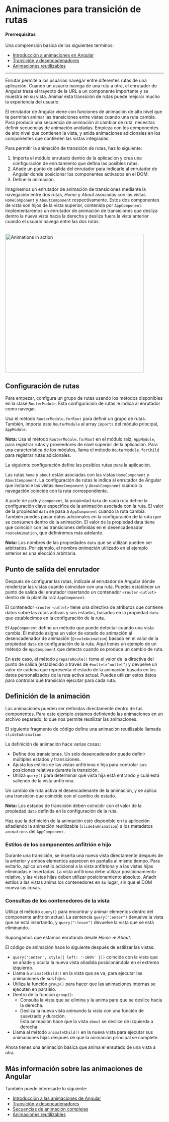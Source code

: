 # Animaciones para transición de rutas

#### Prerrequisitos

Una comprensión basica de los siguientes terminos:

* [Introducción a animaciones en Angular](guide/animations)
* [Transición y desencadenadores](guide/transition-and-triggers)
* [Animaciones reutilizables](guide/reusable-animations)

<hr>

Enrutar permite a los usuarios navegar entre diferentes rutas de una aplicación. Cuando un usuario navega de una ruta a otra, el enrutador de Angular traza el trayecto de la URL a un componente importante y se muestra en su vista. Animar esta transición de rutas puede mejorar mucho la experiencia del usuario.

El enrutador de Angular viene con funciones de animación de alto nivel que te permiten animar las transiciones entre vistas cuando una ruta cambia. Para producir una secuencia de animación al cambiar de ruta, necesitas definir secuencias de animación anidadas. Empieza con los componentes de alto nivel que contienen la vista, y anida animaciones adicionales en los componentes que contienen las vistas integradas.

Para permitir la animación de transición de rutas, haz lo siguiente:

1. Importa el módulo enrutado dentro de la aplicación y crea una configuración de enrutamiento que defina las posibles rutas.
2. Añade un punto de salida del enrutador para indicarle al enrutador de Angular donde posicionar los componentes activados en el DOM.
3. Define la animación.

Imaginemos un enrutador de animación de transiciones mediante la navegación entre dos rutas, *Home* y *About* asociadas con las vistas `HomeComponent` y `AboutComponent` respectivamente. Estos dos componentes de vista son hijos de la vista superior, contenida por `AppComponent`. Implementaremos un enrutador de animación de transiciones que desliza dentro la nueva vista hacia la derecha y desliza fuera la vista anterior cuando el usuario navega entre las dos rutas.

</br>

<div class="lightbox">
  <img src="generated/images/guide/animations/route-animation.gif" alt="Animations in action" width="440">
</div>

## Configuración de rutas

Para empezar, configura un grupo de rutas usando los métodos disponibles en la clase `RouterModule`. Esta configuración de rutas le indica al enrutador como navegar.

Usa el método `RouterModule.forRoot` para definir un grupo de rutas. También, importa este `RouterModule` al array `imports` del módulo principal, `AppModule`.

<div class="alert is-helpful">

**Nota:** Usa el método `RouterModule.forRoot` en el módulo raíz, `AppModule`, para registrar rutas y proveedores de nivel superior de la aplicación. Para una característica de los módulos, llama el método `RouterModule.forChild` para registrar rutas adicionales.

</div>

La siguiente configuración define las posibles rutas para la aplicación.

<code-example path="animations/src/app/app.module.ts" header="src/app/app.module.ts" region="route-animation-data" language="typescript"></code-example>

Las rutas `home` y `about` están asociadas con las vistas `HomeComponent` y `AboutComponent`. La configuración de rutas le indica al enrutador de Angular que instancie las vistas `HomeComponent` y `AboutComponent` cuando la navegación coincide con la ruta correspondiente.

A parte de `path` y `component`, la propiedad `data` de cada ruta define la configuración clave específica de la animación asociada con la ruta. El valor de la propiedad `data` se pasa a `AppComponent` cuando la ruta cambia. También puedes pasar datos adicionales en la configuración de la ruta que se consumen dentro de la animación. El valor de la propiedad data tiene que coincidir con las transiciones definidas en el desencadenador `routeAnimation`, que definiremos más adelante.

<div class="alert is-helpful">

**Nota:** Los nombres de las propiedades `data` que se utilizan pueden ser arbitrarios. Por ejemplo, el nombre *animación* utilizado en el ejemplo anterior es una elección arbitraria.

</div>

## Punto de salida del enrutador

Después de configurar las rutas, indícale al enrutador de Angular dónde renderizar las vistas cuando coincidan con una ruta. Puedes establecer un punto de salida del enrutador insertando un contenedor `<router-outlet>` dentro de la plantilla raíz `AppComponent`.

El contenedor `<router-outlet>` tiene una directiva de atributos que contiene datos sobre las rutas activas y sus estados, basados en la propiedad `data` que establecimos en la configuración de la ruta.

<code-example path="animations/src/app/app.component.html" header="src/app/app.component.html" region="route-animations-outlet"></code-example>

El `AppComponent` define un método que puede detectar cuando una vista cambia. El método asigna un valor de estado de animación al desencadenador de animación (`@routeAnimation`) basado en el valor de la propiedad `data` de configuración de la ruta. Aquí tienes un ejemplo de un método de `AppComponent` que detecta cuando se produce un cambio de ruta.

<code-example path="animations/src/app/app.component.ts" header="src/app/app.component.ts" region="prepare-router-outlet" language="typescript"></code-example>

En este caso, el método `prepareRoute()` toma el valor de la directiva del punto de salida (establecido a través de `#outlet="outlet"`) y devuelve un valor de cadena que representa el estado de la animación basado en los datos personalizados de la ruta activa actual. Puedes utilizar estos datos para controlar qué transición ejecutar para cada ruta.

## Definición de la animación

Las animaciones pueden ser definidas directamente dentro de tus componentes. Para este ejemplo estamos definiendo las animaciones en un archivo separado, lo que nos permite reutilizar las animaciones.

El siguiente fragmento de código define una animación reutilizable llamada `slideInAnimation`.

<code-example path="animations/src/app/animations.ts" header="src/app/animations.ts" region="route-animations" language="typescript"></code-example>

La definición de animación hace varias cosas:

* Define dos transiciones. Un solo desencadenador puede definir múltiples estados y transiciones.
* Ajusta los estilos de las vistas anfitriona e hija para controlar sus posiciones relativas durante la transición.
* Utiliza `query()` para determinar qué vista hija está entrando y cuál está saliendo de la vista anfitriona.

Un cambio de ruta activa el desencadenante de la animación, y se aplica una transición que coincide con el cambio de estado.

<div class="alert is-helpful">

**Nota:** Los estados de transición deben coincidir con el valor de la propiedad `data` definida en la configuración de la ruta.

</div>

Haz que la definición de la animación esté disponible en tu aplicación añadiendo la animación reutilizable (`slideInAnimation`) a los metadatos `animations` del `AppComponent`.

<code-example path="animations/src/app/app.component.ts" header="src/app/app.component.ts" region="define" language="typescript"></code-example>

### Estilos de los componentes anfitrión e hijo

Durante una transición, se inserta una nueva vista directamente después de la anterior y ambos elementos aparecen en pantalla al mismo tiempo. Para evitarlo, aplica un estilo adicional a la vista anfitriona y a las vistas hijas eliminadas e insertadas. La vista anfitriona debe utilizar posicionamiento relativo, y las vistas hijas deben utilizar posicionamiento absoluto. Añadir estilos a las vistas anima los contenedores en su lugar, sin que el DOM mueva las cosas.

<code-example path="animations/src/app/animations.ts" header="src/app/animations.ts" region="style-view" language="typescript"></code-example>

### Consultas de los contenedores de la vista

Utiliza el método `query()` para encontrar y animar elementos dentro del componente anfitrión actual. La sentencia `query(":enter")` devuelve la vista que se está insertando, y `query(":leave")` devuelve la vista que se está eliminando.

Supongamos que estamos enrutando desde *Home => About*.

<code-example path="animations/src/app/animations.ts" header="src/app/animations.ts (Continuation from above)" region="query" language="typescript"></code-example>

El código de animación hace lo siguiente después de estilizar las vistas:

* `query(':enter', style({ left: '-100%' }))` coincide con la vista que se añade y oculta la nueva vista añadida posicionándola en el extremo izquierdo.
* Llama a `animateChild()` en la vista que se va, para ejecutar las animaciones de sus hijos.
* Utiliza la función `group()` para hacer que las animaciones internas se ejecuten en paralelo.
* Dentro de la función `group()`:
    * Consulta la vista que se elimina y la anima para que se deslice hacia la derecha.
    * Desliza la nueva vista animando la vista con una función de suavizado y duración. </br>
    Esta animación hace que la vista `about` se deslice de izquierda a derecha.
* Llama al método `animateChild()` en la nueva vista para ejecutar sus animaciones hijas después de que la animación principal se complete.

Ahora tienes una animación básica que anima el enrutado de una vista a otra.

## Más información sobre las animaciones de Angular

También puede interesarte lo siguiente:

* [Introducción a las animaciones de Angular](guide/animations)
* [Transición y desencadenadores](guide/transition-and-triggers)
* [Secuencias de animación complejas](guide/complex-animation-sequences)
* [Animaciones reutilizables](guide/reusable-animations)
